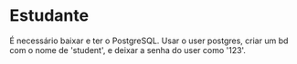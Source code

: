 # Estudante

É necessário baixar e ter o PostgreSQL. Usar o user postgres, criar um bd com o nome de 'student', e deixar a senha do user como '123'.
